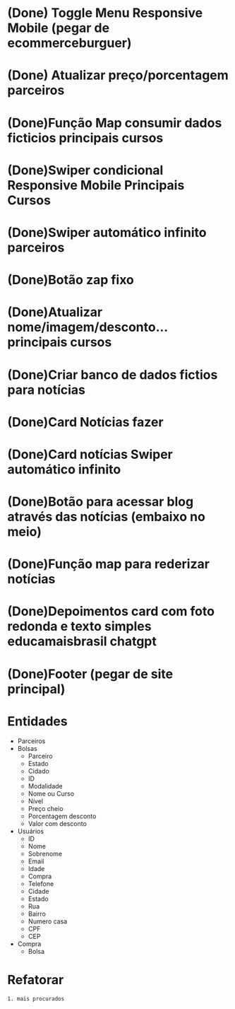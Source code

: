 # (Done) Toggle Menu Responsive Mobile (pegar de ecommerceburguer) 
# (Done) Atualizar preço/porcentagem parceiros
# (Done)Função Map consumir dados ficticios principais cursos
# (Done)Swiper condicional Responsive Mobile Principais Cursos
# (Done)Swiper automático infinito parceiros

# (Done)Botão zap fixo
# (Done)Atualizar nome/imagem/desconto... principais cursos

# (Done)Criar banco de dados fictios para notícias
# (Done)Card Notícias fazer
# (Done)Card notícias Swiper automático infinito
# (Done)Botão para acessar blog através das notícias (embaixo no meio)
# (Done)Função map para rederizar notícias
# (Done)Depoimentos card com foto redonda e texto simples educamaisbrasil chatgpt
# (Done)Footer (pegar de site principal)


# Entidades
* Parceiros
* Bolsas
    * Parceiro
    * Estado
    * Cidado
    * ID
    * Modalidade
    * Nome ou Curso
    * Nível
    * Preço cheio
    * Porcentagem desconto
    * Valor com desconto
* Usuários
    * ID
    * Nome
    * Sobrenome
    * Email
    * Idade
    * Compra
    * Telefone
    * Cidade
    * Estado
    * Rua
    * Bairro 
    * Numero casa
    * CPF
    * CEP
* Compra
    * Bolsa



# Refatorar
    1. mais procurados